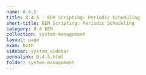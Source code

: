 ```yaml
---
name: 8.4.5
title: 8.4.5 - EEM Scripting: Periodic Scheduling
short-title: EEM Scripting: Periodic Scheduling
category: 8.4 EEM
collection: system-management
layout: page
exam: both
sidebar: system_sidebar
permalink: 8.4.5.html
folder: system-management
---
```


